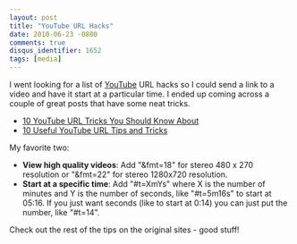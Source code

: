 ```yaml
---
layout: post
title: "YouTube URL Hacks"
date: 2010-06-23 -0800
comments: true
disqus_identifier: 1652
tags: [media]
---
```

I went looking for a list of [YouTube](http://www.youtube.com) URL hacks
so I could send a link to a video and have it start at a particular
time. I ended up coming across a couple of great posts that have some
neat tricks.

- [10 YouTube URL Tricks You Should Know
    About](http://www.makeuseof.com/tag/10-youtube-url-tricks-you-should-know-about/)
- [10 Useful YouTube URL Tips and
    Tricks](http://www.ampercent.com/youtube-url-tricks/2760/)

My favorite two:

- **View high quality videos**: Add "&fmt=18" for stereo 480 x 270
    resolution or "&fmt=22" for stereo 1280x720 resolution.
- **Start at a specific time**: Add "\#t=XmYs" where X is the number
    of minutes and Y is the number of seconds, like "\#t=5m16s" to start
    at 05:16. If you just want seconds (like to start at 0:14) you can
    just put the number, like "\#t=14".

Check out the rest of the tips on the original sites - good stuff!
